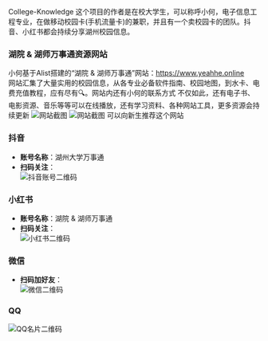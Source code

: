 College-Knowledge 这个项目的作者是在校大学生，可以称呼小何，电子信息工程专业，在做移动校园卡(手机流量卡)的兼职，并且有一个卖校园卡的团队。抖音、小红书都会持续分享湖州校园信息。

### 湖院 & 湖师万事通资源网站

小何基于Alist搭建的“湖院 & 湖师万事通”网站：https://www.yeahhe.online  
网站汇集了大量实用的校园信息，从各专业必备软件指南、校园地图，到水卡、电费充值教程，应有尽有🔍。网站内还有小何的联系方式
不仅如此，还有电子书、电影资源、音乐等等可以在线播放，还有学习资料、各种网站工具，更多资源会持续更新
![网站截图](https://github.com/user-attachments/assets/f6c7db0b-5b47-4ad7-8b38-9926753192ad)
![网站截图](https://github.com/user-attachments/assets/340aa873-0107-47e0-8d9a-1f2641374b20)
可以向新生推荐这个网站

### 抖音
- **账号名称**：湖州大学万事通  
- **扫码关注**：  
  ![抖音账号二维码](https://github.com/user-attachments/assets/190542f2-c48b-4528-925e-63707f4d17aa)

### 小红书
- **账号名称**：湖院 & 湖师万事通  
- **扫码关注**：  
  ![小红书二维码](https://github.com/user-attachments/assets/e917aaa5-2b59-4245-91d7-adfae47c46b1)

### 微信
- **扫码加好友**：  
  ![微信二维码](https://github.com/user-attachments/assets/16d75d2d-225e-49ea-bcc0-1122ce838e2e)

### QQ
  ![QQ名片二维码](https://github.com/user-attachments/assets/a07dc672-0470-4f81-b46b-b0ebb1775e8f)

